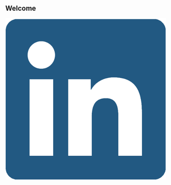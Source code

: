 ## Welcome

[![Luis Cabrero on Linkedin!](img/linkedin.png)](https://www.linkedin.com/in/luiscabrerogarcia/?locale=en_US)